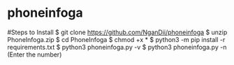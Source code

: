 # phoneinfoga
#Steps to Install
$ git clone https://github.com/NganDii/phoneinfoga
$ unzip PhoneInfoga.zip
$ cd PhoneInfoga
$ chmod +x *
$ python3 -m pip install -r requirements.txt
$ python3 phoneinfoga.py -v
$ python3 phoneinfoga.py -n (Enter the number) 

